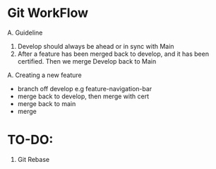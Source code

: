 # Git WorkFlow

A. Guideline

1. Develop should always be ahead or in sync with Main
2. After a feature has been merged back to develop, and it has been certified. Then we merge Develop back to Main

A. Creating  a new feature
   - branch off develop e.g feature-navigation-bar
   - merge back to develop, then merge with cert
   - merge back to main
   - merge 



# TO-DO:

1. Git Rebase
